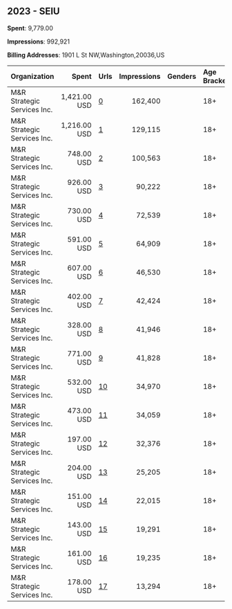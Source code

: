 ## 2023 - SEIU 
**Spent**: 9,779.00

**Impressions**: 992,921

**Billing Addresses**: 1901 L St NW,Washington,20036,US

|Organization|Spent|Urls|Impressions|Genders|Age Brackets|Country Codes|
|:---|---:|:---|---:|:---|:---|:---|
|M&R Strategic Services  Inc.|1,421.00 USD|[0](https://www.snap.com/political-ads/asset/840a37c224c1cbac2869ad162807ca9ad685387cdf8531ce6979b5b685e67469?mediaType=mp4)|162,400||18+|united states|
|M&R Strategic Services  Inc.|1,216.00 USD|[1](https://www.snap.com/political-ads/asset/2796fe5f71aad039d96b4938b1f37a34298bbd3d59371b08ff4b8955641533d0?mediaType=mp4)|129,115||18+|united states|
|M&R Strategic Services  Inc.|748.00 USD|[2](https://www.snap.com/political-ads/asset/840a37c224c1cbac2869ad162807ca9ad685387cdf8531ce6979b5b685e67469?mediaType=mp4)|100,563||18+|united states|
|M&R Strategic Services  Inc.|926.00 USD|[3](https://www.snap.com/political-ads/asset/85a0bf01aa9d7459f616cc148dc47a0c710a535079e4142f7340411173e4c4c4?mediaType=mp4)|90,222||18+|united states|
|M&R Strategic Services  Inc.|730.00 USD|[4](https://www.snap.com/political-ads/asset/85a0bf01aa9d7459f616cc148dc47a0c710a535079e4142f7340411173e4c4c4?mediaType=mp4)|72,539||18+|united states|
|M&R Strategic Services  Inc.|591.00 USD|[5](https://www.snap.com/political-ads/asset/840a37c224c1cbac2869ad162807ca9ad685387cdf8531ce6979b5b685e67469?mediaType=mp4)|64,909||18+|united states|
|M&R Strategic Services  Inc.|607.00 USD|[6](https://www.snap.com/political-ads/asset/ca49e4b60206e31b8d0ea338deab88611e9115a32d21f6198af0d07a55695f76?mediaType=mp4)|46,530||18+|united states|
|M&R Strategic Services  Inc.|402.00 USD|[7](https://www.snap.com/political-ads/asset/940204da2ed30c260e95e4e90ca2e809723a74c61e2352c4aa8f8e7f6688d226?mediaType=mp4)|42,424||18+|united states|
|M&R Strategic Services  Inc.|328.00 USD|[8](https://www.snap.com/political-ads/asset/85a0bf01aa9d7459f616cc148dc47a0c710a535079e4142f7340411173e4c4c4?mediaType=mp4)|41,946||18+|united states|
|M&R Strategic Services  Inc.|771.00 USD|[9](https://www.snap.com/political-ads/asset/940204da2ed30c260e95e4e90ca2e809723a74c61e2352c4aa8f8e7f6688d226?mediaType=mp4)|41,828||18+|united states|
|M&R Strategic Services  Inc.|532.00 USD|[10](https://www.snap.com/political-ads/asset/2796fe5f71aad039d96b4938b1f37a34298bbd3d59371b08ff4b8955641533d0?mediaType=mp4)|34,970||18+|united states|
|M&R Strategic Services  Inc.|473.00 USD|[11](https://www.snap.com/political-ads/asset/940204da2ed30c260e95e4e90ca2e809723a74c61e2352c4aa8f8e7f6688d226?mediaType=mp4)|34,059||18+|united states|
|M&R Strategic Services  Inc.|197.00 USD|[12](https://www.snap.com/political-ads/asset/ca49e4b60206e31b8d0ea338deab88611e9115a32d21f6198af0d07a55695f76?mediaType=mp4)|32,376||18+|united states|
|M&R Strategic Services  Inc.|204.00 USD|[13](https://www.snap.com/political-ads/asset/840a37c224c1cbac2869ad162807ca9ad685387cdf8531ce6979b5b685e67469?mediaType=mp4)|25,205||18+|united states|
|M&R Strategic Services  Inc.|151.00 USD|[14](https://www.snap.com/political-ads/asset/4ceea7c9d508a1ca5f0c13d58274f886d3a5b5461f5603f0e910455c20049f27?mediaType=mp4)|22,015||18+|united states|
|M&R Strategic Services  Inc.|143.00 USD|[15](https://www.snap.com/political-ads/asset/940204da2ed30c260e95e4e90ca2e809723a74c61e2352c4aa8f8e7f6688d226?mediaType=mp4)|19,291||18+|united states|
|M&R Strategic Services  Inc.|161.00 USD|[16](https://www.snap.com/political-ads/asset/85a0bf01aa9d7459f616cc148dc47a0c710a535079e4142f7340411173e4c4c4?mediaType=mp4)|19,235||18+|united states|
|M&R Strategic Services  Inc.|178.00 USD|[17](https://www.snap.com/political-ads/asset/4ceea7c9d508a1ca5f0c13d58274f886d3a5b5461f5603f0e910455c20049f27?mediaType=mp4)|13,294||18+|united states|
